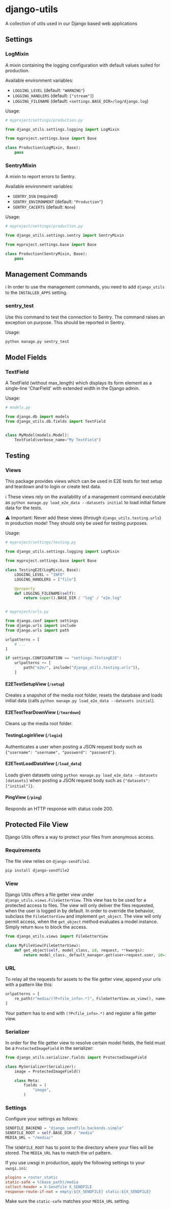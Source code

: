 # django-utils
A collection of utils used in our Django based web applications


## Settings

### LogMixin

A mixin containing the logging configuration with default values suited for production.

Available environment variables:

* `LOGGING_LEVEL` (default: `"WARNING"`)
* `LOGGING_HANDLERS` (default: `["stream"]`)
* `LOGGING_FILENAME` (default: `<settings.BASE_DIR>/log/django.log`)

Usage:

````python
# myproject/settings/production.py

from django_utils.settings.logging import LogMixin

from myproject.settings.base import Base

class Production(LogMixin, Base):
    pass
````

### SentryMixin

A mixin to report errors to Sentry.

Available environment variables:

* `SENTRY_DSN` (required)
* `SENTRY_ENVIRONMENT` (default: `"Production"`)
* `SENTRY_CACERTS` (default: `None`)

Usage:

````python
# myproject/settings/production.py

from django_utils.settings.sentry import SentryMixin

from myproject.settings.base import Base

class Production(SentryMixin, Base):
    pass
````


## Management Commands

ℹ️ In order to use the management commands, you need to add `django_utils` to the `INSTALLED_APPS` setting. 

### sentry_test

Use this command to test the connection to Sentry. The command raises an exception on purpose. This should be reported in Sentry.

Usage:

```bash
python manage.py sentry_test
```


## Model Fields

### TextField

A TextField (without max_length) which displays its form element as a single-line 'CharField' with extended width in the Django admin.

Usage:

```python
# models.py

from django.db import models
from django_utils.db.fields import TextField


class MyModel(models.Model):
    TextField(verbose_name="My TextField")
```


## Testing

### Views

This package provides views which can be used in E2E tests for test setup and teardown and to login or create test data.

ℹ️ These views rely on the availability of a management command executable as `python manage.py load_e2e_data --datasets initial` to load initial fixture data for the tests. 

⚠️ Important: Never add these views (through `django_utils.testing.urls`) in production mode! They should only be used for testing purposes.

Usage:

```python
# myproject/settings/testing.py

from django_utils.settings.logging import LogMixin

from myproject.settings.base import Base

class TestingE2E(LogMixin, Base):
    LOGGING_LEVEL = "INFO"
    LOGGING_HANDLERS = ["file"]

    @property
    def LOGGING_FILENAME(self):
        return super().BASE_DIR / "log" / "e2e.log"


# myproject/urls.py

from django.conf import settings
from django.urls import include
from django.urls import path

urlpatterns = [
    # ...
]

if settings.CONFIGURATION == "settings.TestingE2E":
    urlpatterns += [
        path("e2e/", include("django_utils.testing.urls")),
    ]
```

#### E2ETestSetupView (`/setup`)

Creates a snapshot of the media root folder, resets the database and loads initial data (calls `python manage.py load_e2e_data --datasets initial`). 

#### E2ETestTearDownView (`/teardown`)

Cleans up the media root folder.

#### TestingLoginView (`/login`)

Authenticates a user when posting a JSON request body such as `{"username": "username", "password": "password"}`.

#### E2ETestLoadDataView (`/load_data`)

Loads given datasets using `python manage.py load_e2e_data --datasets [datasets]` when posting a JSON request body such as `{"datasets": ["initial"]}`.

#### PingView (`/ping`)

Responds an HTTP response with status code 200.


## Protected File View

Django Utils offers a way to protect your files from anonymous access.

### Requirements

The file view relies on `django-sendfile2`.

```bash
pip install django-sendfile2
```

### View

Django Utils offers a file getter view under `django_utils.views.FileGetterView`.
This view has to be used for a protected access to files.
The view will only deliver the files requested, when the user is logged in by default.
In order to override the behavior, subclass the `FileGetterView` and implement `get_object`.
The view will only permit access, when the `get_object` method evaluates a model instance. Simply return `None` to block the access.

```python
from django_utils.views import FileGetterView

class MyFileView(FileGetterView):
    def get_object(self, model_class, id, request, **kwargs):
        return model_class._default_manager.get(user=request.user, id=id)
```

### URL

To relay all the requests for assets to the file getter view, append your urls with a pattern like this:

```python
urlpatterns = [
    re_path(r"media/(?P<file_info>.*)", FileGetterView.as_view(), name="media"),
]
```

Your pattern has to end with `(?P<file_info>.*)` and register a file getter view.

### Serializer

In order for the file getter view to resolve certain model fields, the field must be a `ProtectedImageField` in the serializer:

```python
from django_utils.serializer.fields import ProtectedImageField

class MySerializer(Serializer):
    image = ProtectedImageField()

    class Meta:
        fields = (
            "image",
        )
```

### Settings

Configure your settings as follows:

```python
SENDFILE_BACKEND = "django_sendfile.backends.simple"
SENDFILE_ROOT = self.BASE_DIR / "media"
MEDIA_URL = "/media/"
```

The `SENDFILE_ROOT` has to point to the directory where your files will be stored.
The `MEDIA_URL` has to match the url pattern.

If you use uwsgi in production, apply the following settings to your `uwsgi.ini`:

```ini
plugins = router_static
static-safe = %(base_path)/media
collect-header = X-Sendfile X_SENDFILE
response-route-if-not = empty:${X_SENDFILE} static:${X_SENDFILE}
```

Make sure the `static-safe` matches your `MEDIA_URL` setting.
